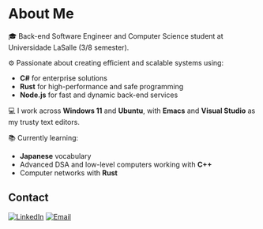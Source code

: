 # About Me
🎓 Back-end Software Engineer and Computer Science student at Universidade LaSalle (3/8 semester).

⚙️ Passionate about creating efficient and scalable systems using:  
- **C#** for enterprise solutions  
- **Rust** for high-performance and safe programming  
- **Node.js** for fast and dynamic back-end services  

💻 I work across **Windows 11** and **Ubuntu**, with **Emacs** and **Visual Studio** as my trusty text editors.

📚 Currently learning: 
- **Japanese** vocabulary
- Advanced DSA and low-level computers working with **C++**
- Computer networks with **Rust**

## Contact
[![LinkedIn](https://img.shields.io/badge/-LinkedIn-blue?style=flat&logo=linkedin)](https://www.linkedin.com/in/diogobonofre) [![Email](https://img.shields.io/badge/-Email-c14438?style=flat&logo=gmail&logoColor=white)](mailto:diogobonofre@gmail.com)
